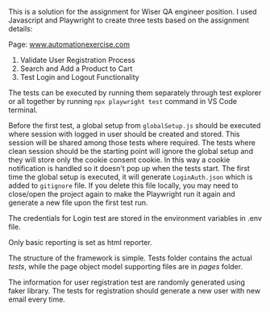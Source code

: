 This is a solution for the assignment for Wiser QA engineer position. I used Javascript and Playwright to create three tests based on the assignment details:

Page: www.automationexercise.com

1. Validate User Registration Process
2. Search and Add a Product to Cart
3. Test Login and Logout Functionality

The tests can be executed by running them separately through test explorer or all together by running ```npx playwright test``` command in VS Code terminal. 

Before the first test, a global setup from ```globalSetup.js``` should be executed where session with logged in user should be created and stored. This session will be shared among those tests where required. The tests where clean session should be the starting point will ignore the global setup and they will store only the cookie consent cookie. In this way a cookie notification is handled so it doesn't pop up when the tests start. The first time the global setup is executed, it will generate ```LoginAuth.json``` which is added to ```gitignore``` file. If you delete this file locally, you may need to close/open the project again to make the Playwright run it again and generate a new file upon the first test run.  

The credentials for Login test are stored in the environment variables in .env file.

Only basic reporting is set as html reporter.

The structure of the framework is simple. Tests folder contains the actual *tests*, while the page object model supporting files are in *pages* folder.

The information for user registration test are randomly generated using faker library. The tests for registration should generate a new user with new email every time. 
